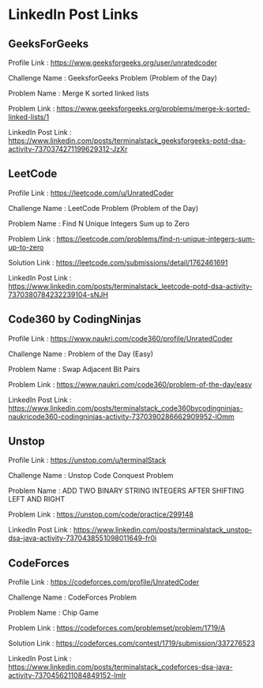 # LinkedIn Post Links

## GeeksForGeeks

Profile Link : https://www.geeksforgeeks.org/user/unratedcoder

Challenge Name : GeeksforGeeks Problem (Problem of the Day)

Problem Name : Merge K sorted linked lists

Problem Link : https://www.geeksforgeeks.org/problems/merge-k-sorted-linked-lists/1

LinkedIn Post Link : https://www.linkedin.com/posts/terminalstack_geeksforgeeks-potd-dsa-activity-7370374271199629312-JzXr

## LeetCode

Profile Link : https://leetcode.com/u/UnratedCoder

Challenge Name : LeetCode Problem (Problem of the Day)

Problem Name : Find N Unique Integers Sum up to Zero

Problem Link : https://leetcode.com/problems/find-n-unique-integers-sum-up-to-zero

Solution Link : https://leetcode.com/submissions/detail/1762461691

LinkedIn Post Link : https://www.linkedin.com/posts/terminalstack_leetcode-potd-dsa-activity-7370380784232239104-sNJH

## Code360 by CodingNinjas

Profile Link : https://www.naukri.com/code360/profile/UnratedCoder

Challenge Name : Problem of the Day (Easy)

Problem Name : Swap Adjacent Bit Pairs

Problem Link : https://www.naukri.com/code360/problem-of-the-day/easy

LinkedIn Post Link : https://www.linkedin.com/posts/terminalstack_code360bycodingninjas-naukricode360-codingninjas-activity-7370390286662909952-lOmm

## Unstop

Profile Link : https://unstop.com/u/terminalStack

Challenge Name : Unstop Code Conquest Problem

Problem Name : ADD TWO BINARY STRING INTEGERS AFTER SHIFTING LEFT AND RIGHT

Problem Link : https://unstop.com/code/practice/299148

LinkedIn Post Link : https://www.linkedin.com/posts/terminalstack_unstop-dsa-java-activity-7370438551098011649-fr0i

## CodeForces

Profile Link : https://codeforces.com/profile/UnratedCoder

Challenge Name : CodeForces Problem

Problem Name : Chip Game

Problem Link : https://codeforces.com/problemset/problem/1719/A

Solution Link : https://codeforces.com/contest/1719/submission/337276523

LinkedIn Post Link : https://www.linkedin.com/posts/terminalstack_codeforces-dsa-java-activity-7370456211084849152-lmlr
